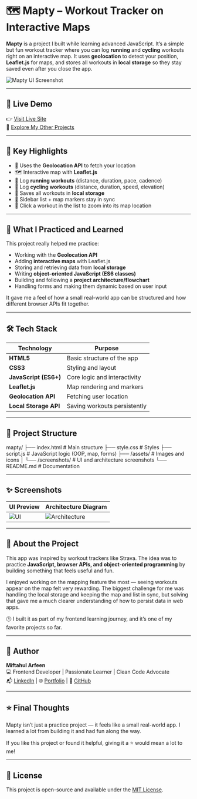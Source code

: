 # 🗺️ Mapty – Workout Tracker on Interactive Maps

**Mapty** is a project I built while learning advanced JavaScript. It’s a simple but fun workout tracker where you can log **running** and **cycling** workouts right on an interactive map. It uses **geolocation** to detect your position, **Leaflet.js** for maps, and stores all workouts in **local storage** so they stay saved even after you close the app.

![Mapty UI Screenshot](./assets/screenshots/ui.png)

---

## 🔗 Live Demo

👉 [Visit Live Site](https://miftahulxarfeen.github.io/mapty/)  
📁 [Explore My Other Projects](https://github.com/miftahulxarfeen)

---

## 🚀 Key Highlights

- 📍 Uses the **Geolocation API** to fetch your location  
- 🗺️ Interactive map with **Leaflet.js**  
- 🏃 Log **running workouts** (distance, duration, pace, cadence)  
- 🚴 Log **cycling workouts** (distance, duration, speed, elevation)  
- 💾 Saves all workouts in **local storage**  
- 🔄 Sidebar list + map markers stay in sync  
- 🎯 Click a workout in the list to zoom into its map location  

---

## 🧠 What I Practiced and Learned

This project really helped me practice:  

- Working with the **Geolocation API**  
- Adding **interactive maps** with Leaflet.js  
- Storing and retrieving data from **local storage**  
- Writing **object-oriented JavaScript (ES6 classes)**  
- Building and following a **project architecture/flowchart**  
- Handling forms and making them dynamic based on user input  

It gave me a feel of how a small real-world app can be structured and how different browser APIs fit together.

---

## 🛠️ Tech Stack

| Technology | Purpose |
|------------|---------|
| **HTML5** | Basic structure of the app |
| **CSS3**  | Styling and layout |
| **JavaScript (ES6+)** | Core logic and interactivity |
| **Leaflet.js** | Map rendering and markers |
| **Geolocation API** | Fetching user location |
| **Local Storage API** | Saving workouts persistently |

---

## 📁 Project Structure

mapty/
├── index.html # Main structure
├── style.css # Styles
├── script.js # JavaScript logic (OOP, map, forms)
├── /assets/ # Images and icons
│ └── /screenshots/ # UI and architecture screenshots
└── README.md # Documentation


---

## ✨ Screenshots

| UI Preview | Architecture Diagram |
|------------|-----------------------|
| ![UI](./assets/screenshots/ui.png) | ![Architecture](./assets/screenshots/architecture.png) |

---

## 🙋 About the Project

This app was inspired by workout trackers like Strava. The idea was to practice **JavaScript, browser APIs, and object-oriented programming** by building something that feels useful and fun.  

I enjoyed working on the mapping feature the most — seeing workouts appear on the map felt very rewarding. The biggest challenge for me was handling the local storage and keeping the map and list in sync, but solving that gave me a much clearer understanding of how to persist data in web apps.  

🕒 I built it as part of my frontend learning journey, and it’s one of my favorite projects so far.

---

## 👤 Author

**Miftahul Arfeen**  
💻 Frontend Developer | Passionate Learner | Clean Code Advocate  
📬 [LinkedIn](https://www.linkedin.com/in/miftahul-arfeen-full-stack-developer/) | 🌐 [Portfolio](https://miftahulxarfeen.github.io/Personal-portfolio/) | 💼 [GitHub](https://github.com/miftahulxarfeen)

---

## ⭐ Final Thoughts

Mapty isn’t just a practice project — it feels like a small real-world app. I learned a lot from building it and had fun along the way.  

If you like this project or found it helpful, giving it a ⭐ would mean a lot to me!  

---

## 📜 License

This project is open-source and available under the [MIT License](LICENSE).
